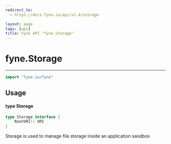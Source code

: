 ```yaml
---
redirect_to:
  - https://docs.fyne.io/api/v1.4/storage

layout: page
tags: [api]
title: Fyne API "fyne.Storage"
---
```



# fyne.Storage
---
```go
import "fyne.io/fyne"
```

## Usage

#### type Storage

```go
type Storage interface {
	RootURI() URI
}
```

Storage is used to manage file storage inside an application sandbox
